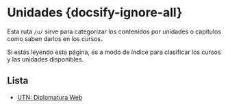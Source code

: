 # Unidades {docsify-ignore-all}

Esta ruta `/u/` sirve para categorizar los contenidos por unidades o capítulos como saben darlos en los cursos.

Si estás leyendo esta página, es a modo de índice para clasificar los cursos y las unidades disponibles.

## Lista

- [UTN: Diplomatura Web](/u/utn/dw)